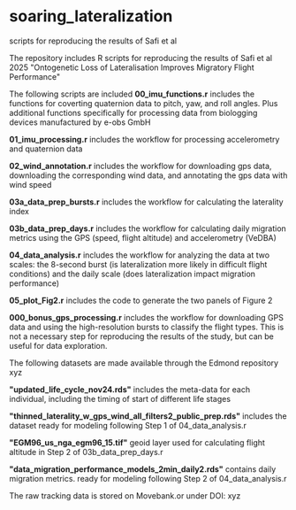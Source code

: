 # soaring_lateralization
scripts for reproducing the results of Safi et al 


The repository includes R scripts for reproducing the results of Safi et al 2025 "Ontogenetic Loss of Lateralisation Improves Migratory Flight Performance"

The following scripts are included
**00_imu_functions.r** includes the functions for coverting quaternion data to pitch, yaw, and roll angles. Plus additional functions specifically for processing data from biologging devices manufactured by e-obs GmbH

**01_imu_processing.r** includes the workflow for processing accelerometry and quaternion data

**02_wind_annotation.r** includes the workflow for downloading gps data, downloading the corresponding wind data, and annotating the gps data with wind speed

**03a_data_prep_bursts.r** includes the workflow for calculating the laterality index

**03b_data_prep_days.r** includes the workflow for calculating daily migration metrics using the GPS (speed, flight altitude) and accelerometry (VeDBA)

**04_data_analysis.r** includes the workflow for analyzing the data at two scales: the 8-second burst (is lateralization more likely in difficult flight conditions) and the daily scale (does lateralization impact migration performance)

**05_plot_Fig2.r** includes the code to generate the two panels of Figure 2

**000_bonus_gps_processing.r** includes the workflow for downloading GPS data and using the high-resolution bursts to classify the flight types. This is not a necessary step for reproducing the results of the study, but can be useful for data exploration. 

The following datasets are made available through the Edmond repository xyz

**"updated_life_cycle_nov24.rds"** includes the meta-data for each individual, including the timing of start of different life stages

**"thinned_laterality_w_gps_wind_all_filters2_public_prep.rds"** includes the dataset ready for modeling following Step 1 of 04_data_analysis.r 

**"EGM96_us_nga_egm96_15.tif"** geoid layer used for calculating flight altitude in Step 2 of 03b_data_prep_days.r 

**"data_migration_performance_models_2min_daily2.rds"** contains daily migration metrics. ready for modeling following Step 2 of 04_data_analysis.r 

The raw tracking data is stored on Movebank.or under DOI: xyz
